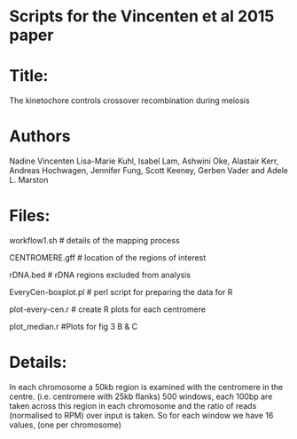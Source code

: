 #  Scripts for the Vincenten et al 2015 paper 

# Title:  

The kinetochore controls crossover recombination during meiosis

# Authors

Nadine Vincenten Lisa-Marie Kuhl, Isabel Lam, Ashwini Oke, Alastair Kerr, Andreas Hochwagen, Jennifer Fung, Scott Keeney, Gerben Vader and Adele L. Marston


# Files: 


workflow1.sh        # details of the mapping process

CENTROMERE.gff      # location of the regions of interest

rDNA.bed           # rDNA regions excluded from analysis

EveryCen-boxplot.pl # perl script for preparing the data for R 

plot-every-cen.r    # create R plots for each centromere 

plot_median.r #Plots for fig 3 B & C 



# Details: 

In each chromosome a 50kb region is examined with the centromere in
the centre. (i.e. centromere with 25kb flanks) 500 windows, each 100bp
are taken across this region in each chromosome and the ratio of reads
(normalised to RPM) over input is taken. So for each window we have 16
values, (one per chromosome) 

